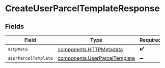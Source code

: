 # CreateUserParcelTemplateResponse


## Fields

| Field                                                                          | Type                                                                           | Required                                                                       | Description                                                                    |
| ------------------------------------------------------------------------------ | ------------------------------------------------------------------------------ | ------------------------------------------------------------------------------ | ------------------------------------------------------------------------------ |
| `httpMeta`                                                                     | [components.HTTPMetadata](../../models/components/httpmetadata.md)             | :heavy_check_mark:                                                             | N/A                                                                            |
| `userParcelTemplate`                                                           | [components.UserParcelTemplate](../../models/components/userparceltemplate.md) | :heavy_minus_sign:                                                             | N/A                                                                            |